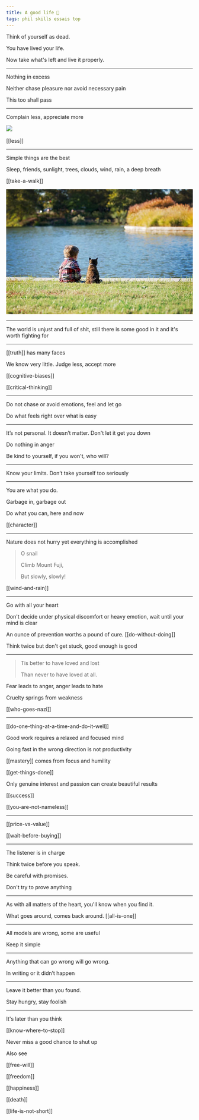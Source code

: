 ```yaml
---
title: A good life 🌱
tags: phil skills essais top
---
```


Think of yourself as dead.

You have lived your life.

Now take what's left and live it properly.

---

Nothing in excess

Neither chase pleasure nor avoid necessary pain

This too shall pass

---

Complain less, appreciate more

![](/static/img/notice-when-you-are-happy.png)

[[less]]

---

Simple things are the best

Sleep, friends, sunlight, trees, clouds, wind, rain, a deep breath

[[take-a-walk]]

![](/static/img/boy-and-cat.jpeg)

---

The world is unjust and full of shit, still there is some good in it and it's worth fighting for

---

[[truth]] has many faces

We know very little. Judge less, accept more

[[cognitive-biases]]

[[critical-thinking]]

---

Do not chase or avoid emotions, feel and let go

Do what feels right over what is easy

---

It’s not personal. It doesn’t matter. Don't let it get you down

Do nothing in anger

Be kind to yourself, if you won't, who will?

---

Know your limits. Don’t take yourself too seriously

---

You are what you do.

Garbage in, garbage out

Do what you can, here and now

[[character]]

---

Nature does not hurry yet everything is accomplished

> O snail
>
> Climb Mount Fuji,
>
> But slowly, slowly!

[[wind-and-rain]]

---

Go with all your heart

Don't decide under physical discomfort or heavy emotion, wait until your mind is clear

An ounce of prevention worths a pound of cure. [[do-without-doing]]

Think twice but don't get stuck, good enough is good

---

> Tis better to have loved and lost
>
> Than never to have loved at all.

Fear leads to anger, anger leads to hate

Cruelty springs from weakness 

[[who-goes-nazi]]

---

[[do-one-thing-at-a-time-and-do-it-well]]

Good work requires a relaxed and focused mind

Going fast in the wrong direction is not productivity

[[mastery]] comes from focus and humility

[[get-things-done]]

Only genuine interest and passion can create beautiful results

[[success]]

[[you-are-not-nameless]]

---

[[price-vs-value]]

[[wait-before-buying]]

---

The listener is in charge

Think twice before you speak.

Be careful with promises.

Don't try to prove anything

---

As with all matters of the heart, you'll know when you find it.

What goes around, comes back around.  [[all-is-one]]

---

All models are wrong, some are useful

Keep it simple

---

Anything that can go wrong will go wrong.

In writing or it didn’t happen

---

Leave it better than you found.

Stay hungry, stay foolish


---

It's later than you think

[[know-where-to-stop]]

Never miss a good chance to shut up


Also see

[[free-will]]

[[freedom]]

[[happiness]]

[[death]]

[[life-is-not-short]]


